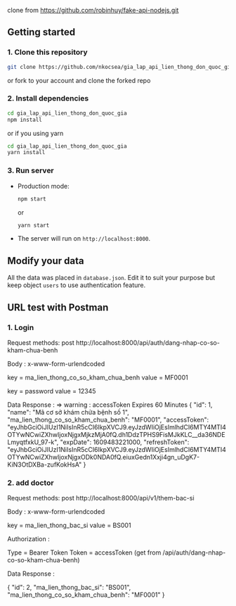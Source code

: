 clone from https://github.com/robinhuy/fake-api-nodejs.git
## Getting started

### 1. Clone this repository

```bash
git clone https://github.com/nkocsea/gia_lap_api_lien_thong_don_quoc_gia.git
```

or fork to your account and clone the forked repo

### 2. Install dependencies

```bash
cd gia_lap_api_lien_thong_don_quoc_gia
npm install
```

or if you using yarn

```bash
cd gia_lap_api_lien_thong_don_quoc_gia
yarn install
```

### 3. Run server

- Production mode:

  ```bash
  npm start
  ```

  or

  ```bash
  yarn start
  ```

- The server will run on `http://localhost:8000`.

## Modify your data

All the data was placed in `database.json`. Edit it to suit your purpose but keep object `users` to use authentication feature.


## URL test with Postman

### 1. Login 
Request methods: post
http://localhost:8000/api/auth/dang-nhap-co-so-kham-chua-benh


Body : x-www-form-urlendcoded

key = ma_lien_thong_co_so_kham_chua_benh
value = MF0001

key = password
value = 12345

Data Response : => warning :  accessToken Expires 60 Minutes
{
    "id": 1,
    "name": "Mã cơ sở khám chửa bệnh số 1",
    "ma_lien_thong_co_so_kham_chua_benh": "MF0001",
    "accessToken": "eyJhbGciOiJIUzI1NiIsInR5cCI6IkpXVCJ9.eyJzdWIiOjEsImlhdCI6MTY4MTI4OTYwNCwiZXhwIjoxNjgxMjkzMjA0fQ.dh1DdzTPHS9FisMJkKLC__da36NDELmyqtfxkU_97-k",
    "expDate": 1609483221000,
    "refreshToken": "eyJhbGciOiJIUzI1NiIsInR5cCI6IkpXVCJ9.eyJzdWIiOjEsImlhdCI6MTY4MTI4OTYwNCwiZXhwIjoxNjgxODk0NDA0fQ.eiuxGedn1Xxji4gn_uDgK7-KiN3OtDXBa-zufKokHsA"
}

### 2. add doctor
Request methods: post
http://localhost:8000/api/v1/them-bac-si



Body : x-www-form-urlendcoded

key = ma_lien_thong_bac_si
value = BS001

Authorization : 

Type = Bearer Token
Token = accessToken (get from /api/auth/dang-nhap-co-so-kham-chua-benh)

Data Response :

{
    "id": 2,
    "ma_lien_thong_bac_si": "BS001",
    "ma_lien_thong_co_so_kham_chua_benh": "MF0001"
}